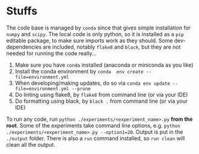 # Stuffs

The code base is managed by `conda` since that gives simple installation for `numpy` and `scipy`.
The local code is only python, so it is installed as a `pip` editable package, to make sure imports work as they should.
Some dev-dependencies are included, notably `flake8` and `black`, but they are not needed for running the code really...

1. Make sure you have `conda` installed (anaconda or miniconda as you like)
1. Install the conda environment by `conda  env create --file=environment.yml`
1. When developing/making updates, do so via `conda env update --file=environment.yml --prune`
1. Do linting using flake8, by `flake8` from command line (or via your IDE)
1. Do formatting using black, by `black .` from command line (or via your IDE)

To run any code, run `python ./experiments/<experiment_name>.py` **from the root**.
Some of the experiments take command line options, e.g. `python ./experiments/<experiment_name>.py --option1=20`.
Output is put in the `./output` folder.
There is also a `run` command installed, so `run clean` will clean all the output.